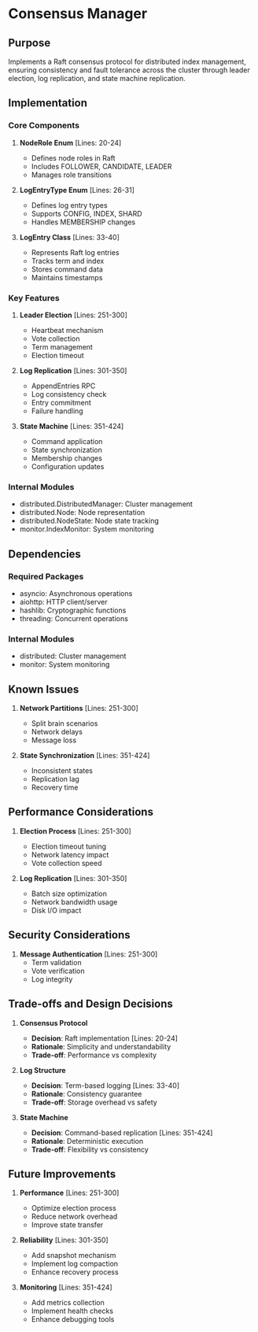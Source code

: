 # Consensus Manager

## Purpose

Implements a Raft consensus protocol for distributed index management, ensuring consistency and fault tolerance across the cluster through leader election, log replication, and state machine replication.

## Implementation

### Core Components

1. **NodeRole Enum** [Lines: 20-24]

   - Defines node roles in Raft
   - Includes FOLLOWER, CANDIDATE, LEADER
   - Manages role transitions

2. **LogEntryType Enum** [Lines: 26-31]

   - Defines log entry types
   - Supports CONFIG, INDEX, SHARD
   - Handles MEMBERSHIP changes

3. **LogEntry Class** [Lines: 33-40]
   - Represents Raft log entries
   - Tracks term and index
   - Stores command data
   - Maintains timestamps

### Key Features

1. **Leader Election** [Lines: 251-300]

   - Heartbeat mechanism
   - Vote collection
   - Term management
   - Election timeout

2. **Log Replication** [Lines: 301-350]

   - AppendEntries RPC
   - Log consistency check
   - Entry commitment
   - Failure handling

3. **State Machine** [Lines: 351-424]
   - Command application
   - State synchronization
   - Membership changes
   - Configuration updates

### Internal Modules

- distributed.DistributedManager: Cluster management
- distributed.Node: Node representation
- distributed.NodeState: Node state tracking
- monitor.IndexMonitor: System monitoring

## Dependencies

### Required Packages

- asyncio: Asynchronous operations
- aiohttp: HTTP client/server
- hashlib: Cryptographic functions
- threading: Concurrent operations

### Internal Modules

- distributed: Cluster management
- monitor: System monitoring

## Known Issues

1. **Network Partitions** [Lines: 251-300]

   - Split brain scenarios
   - Network delays
   - Message loss

2. **State Synchronization** [Lines: 351-424]
   - Inconsistent states
   - Replication lag
   - Recovery time

## Performance Considerations

1. **Election Process** [Lines: 251-300]

   - Election timeout tuning
   - Network latency impact
   - Vote collection speed

2. **Log Replication** [Lines: 301-350]
   - Batch size optimization
   - Network bandwidth usage
   - Disk I/O impact

## Security Considerations

1. **Message Authentication** [Lines: 251-300]
   - Term validation
   - Vote verification
   - Log integrity

## Trade-offs and Design Decisions

1. **Consensus Protocol**

   - **Decision**: Raft implementation [Lines: 20-24]
   - **Rationale**: Simplicity and understandability
   - **Trade-off**: Performance vs complexity

2. **Log Structure**

   - **Decision**: Term-based logging [Lines: 33-40]
   - **Rationale**: Consistency guarantee
   - **Trade-off**: Storage overhead vs safety

3. **State Machine**
   - **Decision**: Command-based replication [Lines: 351-424]
   - **Rationale**: Deterministic execution
   - **Trade-off**: Flexibility vs consistency

## Future Improvements

1. **Performance** [Lines: 251-300]

   - Optimize election process
   - Reduce network overhead
   - Improve state transfer

2. **Reliability** [Lines: 301-350]

   - Add snapshot mechanism
   - Implement log compaction
   - Enhance recovery process

3. **Monitoring** [Lines: 351-424]
   - Add metrics collection
   - Implement health checks
   - Enhance debugging tools
